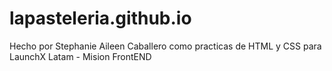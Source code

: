# lapasteleria.github.io
Hecho por Stephanie Aileen Caballero como practicas de HTML y CSS para LaunchX Latam - Mision FrontEND
